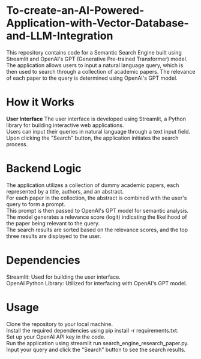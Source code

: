 # To-create-an-AI-Powered-Application-with-Vector-Database-and-LLM-Integration  

This repository contains code for a Semantic Search Engine built using Streamlit and OpenAI's GPT (Generative Pre-trained Transformer) model. The application allows users to input a natural language query, which is then used to search through a collection of academic papers. The relevance of each paper to the query is determined using OpenAI's GPT model.  

# How it Works  
**User Interface** 
The user interface is developed using Streamlit, a Python library for building interactive web applications.  
Users can input their queries in natural language through a text input field.  
Upon clicking the "Search" button, the application initiates the search process.  

# Backend Logic  
The application utilizes a collection of dummy academic papers, each represented by a title, authors, and an abstract.  
For each paper in the collection, the abstract is combined with the user's query to form a prompt.  
This prompt is then passed to OpenAI's GPT model for semantic analysis.  
The model generates a relevance score (logit) indicating the likelihood of the paper being relevant to the query.  
The search results are sorted based on the relevance scores, and the top three results are displayed to the user.  

# Dependencies  
Streamlit: Used for building the user interface.  
OpenAI Python Library: Utilized for interfacing with OpenAI's GPT model.  

# Usage  
Clone the repository to your local machine.  
Install the required dependencies using pip install -r requirements.txt.  
Set up your OpenAI API key in the code.  
Run the application using streamlit run search_engine_research_paper.py.  
Input your query and click the "Search" button to see the search results.  
